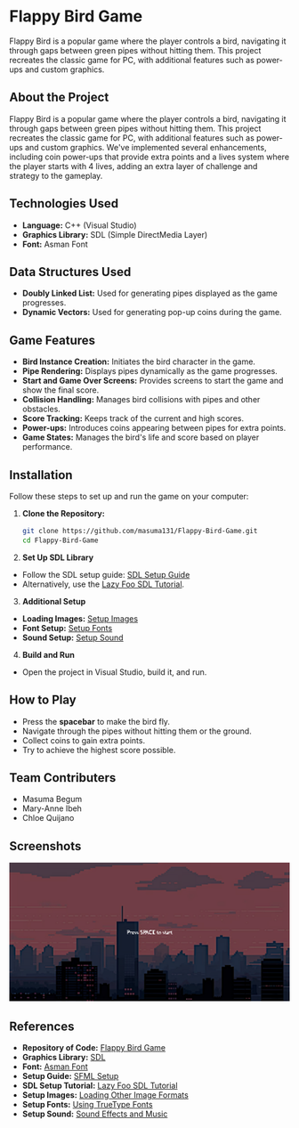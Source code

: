 # Flappy Bird Game

Flappy Bird is a popular game where the player controls a bird, navigating it through gaps between green pipes without hitting them. This project recreates the classic game for PC, with additional features such as power-ups and custom graphics.

## About the Project

Flappy Bird is a popular game where the player controls a bird, navigating it through gaps between green pipes without hitting them. This project recreates the classic game for PC, with additional features such as power-ups and custom graphics. We've implemented several enhancements, including coin power-ups that provide extra points and a lives system where the player starts with 4 lives, adding an extra layer of challenge and strategy to the gameplay.

## Technologies Used
- **Language:** C++ (Visual Studio)
- **Graphics Library:** SDL (Simple DirectMedia Layer)
- **Font:** Asman Font

## Data Structures Used
- **Doubly Linked List:** Used for generating pipes displayed as the game progresses.
- **Dynamic Vectors:** Used for generating pop-up coins during the game.

## Game Features
- **Bird Instance Creation:** Initiates the bird character in the game.
- **Pipe Rendering:** Displays pipes dynamically as the game progresses.
- **Start and Game Over Screens:** Provides screens to start the game and show the final score.
- **Collision Handling:** Manages bird collisions with pipes and other obstacles.
- **Score Tracking:** Keeps track of the current and high scores.
- **Power-ups:** Introduces coins appearing between pipes for extra points.
- **Game States:** Manages the bird's life and score based on player performance.

## Installation

Follow these steps to set up and run the game on your computer:

1. **Clone the Repository:**
   ```bash
   git clone https://github.com/masuma131/Flappy-Bird-Game.git
   cd Flappy-Bird-Game
   ```
2. **Set Up SDL Library**

- Follow the SDL setup guide: [SDL Setup Guide](https://www.sfml-dev.org/tutorials/2.6/start-vc.php)
- Alternatively, use the [Lazy Foo SDL Tutorial](https://lazyfoo.net/tutorials/SDL/01_hello_SDL/windows/msvc2019/index.php).

3. **Additional Setup**

- **Loading Images:** [Setup Images](https://lazyfoo.net/tutorials/SDL/06_extension_libraries_and_loading_other_image_formats/windows/msvc2019/index.php)
- **Font Setup:** [Setup Fonts](https://lazyfoo.net/tutorials/SDL/16_true_type_fonts/index.php)
- **Sound Setup:** [Setup Sound](https://lazyfoo.net/tutorials/SDL/21_sound_effects_and_music/index.php)

4. **Build and Run**

- Open the project in Visual Studio, build it, and run.

## How to Play

- Press the **spacebar** to make the bird fly.
- Navigate through the pipes without hitting them or the ground.
- Collect coins to gain extra points.
- Try to achieve the highest score possible.

## Team Contributers
- Masuma Begum
- Mary-Anne Ibeh
- Chloe Quijano

## Screenshots

![Start Screen](start_screen.png)
## References

- **Repository of Code:** [Flappy Bird Game](https://github.com/masuma131/Flappy-Bird-Game)
- **Graphics Library:** [SDL](https://www.libsdl.org/)
- **Font:** [Asman Font](https://www.dafont.com/fr/asman.font)
- **Setup Guide:** [SFML Setup](https://www.sfml-dev.org/tutorials/2.6/start-vc.php)
- **SDL Setup Tutorial:** [Lazy Foo SDL Tutorial](https://lazyfoo.net/tutorials/SDL/01_hello_SDL/windows/msvc2019/index.php)
- **Setup Images:** [Loading Other Image Formats](https://lazyfoo.net/tutorials/SDL/06_extension_libraries_and_loading_other_image_formats/windows/msvc2019/index.php)
- **Setup Fonts:** [Using TrueType Fonts](https://lazyfoo.net/tutorials/SDL/16_true_type_fonts/index.php)
- **Setup Sound:** [Sound Effects and Music](https://lazyfoo.net/tutorials/SDL/21_sound_effects_and_music/index.php)

